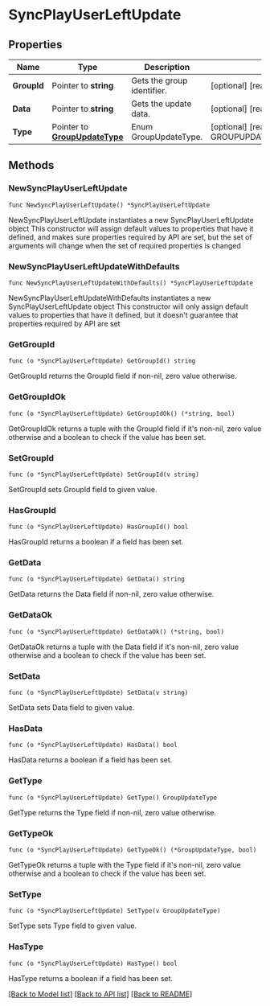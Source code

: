 # SyncPlayUserLeftUpdate

## Properties

Name | Type | Description | Notes
------------ | ------------- | ------------- | -------------
**GroupId** | Pointer to **string** | Gets the group identifier. | [optional] [readonly] 
**Data** | Pointer to **string** | Gets the update data. | [optional] [readonly] 
**Type** | Pointer to [**GroupUpdateType**](GroupUpdateType.md) | Enum GroupUpdateType. | [optional] [readonly] [default to GROUPUPDATETYPE_USER_LEFT]

## Methods

### NewSyncPlayUserLeftUpdate

`func NewSyncPlayUserLeftUpdate() *SyncPlayUserLeftUpdate`

NewSyncPlayUserLeftUpdate instantiates a new SyncPlayUserLeftUpdate object
This constructor will assign default values to properties that have it defined,
and makes sure properties required by API are set, but the set of arguments
will change when the set of required properties is changed

### NewSyncPlayUserLeftUpdateWithDefaults

`func NewSyncPlayUserLeftUpdateWithDefaults() *SyncPlayUserLeftUpdate`

NewSyncPlayUserLeftUpdateWithDefaults instantiates a new SyncPlayUserLeftUpdate object
This constructor will only assign default values to properties that have it defined,
but it doesn't guarantee that properties required by API are set

### GetGroupId

`func (o *SyncPlayUserLeftUpdate) GetGroupId() string`

GetGroupId returns the GroupId field if non-nil, zero value otherwise.

### GetGroupIdOk

`func (o *SyncPlayUserLeftUpdate) GetGroupIdOk() (*string, bool)`

GetGroupIdOk returns a tuple with the GroupId field if it's non-nil, zero value otherwise
and a boolean to check if the value has been set.

### SetGroupId

`func (o *SyncPlayUserLeftUpdate) SetGroupId(v string)`

SetGroupId sets GroupId field to given value.

### HasGroupId

`func (o *SyncPlayUserLeftUpdate) HasGroupId() bool`

HasGroupId returns a boolean if a field has been set.

### GetData

`func (o *SyncPlayUserLeftUpdate) GetData() string`

GetData returns the Data field if non-nil, zero value otherwise.

### GetDataOk

`func (o *SyncPlayUserLeftUpdate) GetDataOk() (*string, bool)`

GetDataOk returns a tuple with the Data field if it's non-nil, zero value otherwise
and a boolean to check if the value has been set.

### SetData

`func (o *SyncPlayUserLeftUpdate) SetData(v string)`

SetData sets Data field to given value.

### HasData

`func (o *SyncPlayUserLeftUpdate) HasData() bool`

HasData returns a boolean if a field has been set.

### GetType

`func (o *SyncPlayUserLeftUpdate) GetType() GroupUpdateType`

GetType returns the Type field if non-nil, zero value otherwise.

### GetTypeOk

`func (o *SyncPlayUserLeftUpdate) GetTypeOk() (*GroupUpdateType, bool)`

GetTypeOk returns a tuple with the Type field if it's non-nil, zero value otherwise
and a boolean to check if the value has been set.

### SetType

`func (o *SyncPlayUserLeftUpdate) SetType(v GroupUpdateType)`

SetType sets Type field to given value.

### HasType

`func (o *SyncPlayUserLeftUpdate) HasType() bool`

HasType returns a boolean if a field has been set.


[[Back to Model list]](../README.md#documentation-for-models) [[Back to API list]](../README.md#documentation-for-api-endpoints) [[Back to README]](../README.md)



